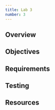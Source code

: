 ```yaml
---
title: Lab 3
number: 3
---
```


## Overview

## Objectives

## Requirements

## Testing

## Resources
